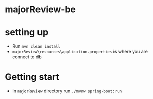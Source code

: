 # majorReview-be


# setting up
-  Run `mvn clean install`
- `majorReview\resources\application.properties` is where you are connect to db

# Getting start
-  In `majorReview` directory run `./mvnw spring-boot:run`
